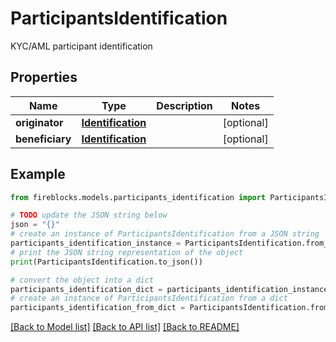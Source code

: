 # ParticipantsIdentification

KYC/AML participant identification

## Properties

Name | Type | Description | Notes
------------ | ------------- | ------------- | -------------
**originator** | [**Identification**](Identification.md) |  | [optional] 
**beneficiary** | [**Identification**](Identification.md) |  | [optional] 

## Example

```python
from fireblocks.models.participants_identification import ParticipantsIdentification

# TODO update the JSON string below
json = "{}"
# create an instance of ParticipantsIdentification from a JSON string
participants_identification_instance = ParticipantsIdentification.from_json(json)
# print the JSON string representation of the object
print(ParticipantsIdentification.to_json())

# convert the object into a dict
participants_identification_dict = participants_identification_instance.to_dict()
# create an instance of ParticipantsIdentification from a dict
participants_identification_from_dict = ParticipantsIdentification.from_dict(participants_identification_dict)
```
[[Back to Model list]](../README.md#documentation-for-models) [[Back to API list]](../README.md#documentation-for-api-endpoints) [[Back to README]](../README.md)


